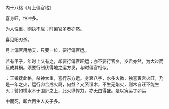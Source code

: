 内十八格《月上偏官格》

喜身旺，怕冲多。

为人性重、刚执不屈；时偏官多者亦然。

喜见阳刃杀。

月上偏官用地支，只要一位，要行偏官运。

若有甲子，年时上又有之，却要行偏官旺运；亦不要行官乡，岁君亦然，为大过而反成其祸。须要行制伏得地之运方发，与时偏官相似。

 ：王镇抚此格，杀神太重，喜行东方运。身衰八字，水多火微，独喜寅宫火旺，乃是一年之火，运行卯合戌火局，何益？又系湿木，不生无焰火，则木自旺不能生火；譬如横水木于围炉之上，此火纵悍力，亦无由得盛。是以寅运丁卯运

中而死，即六丙生人亥子多。

